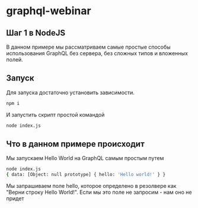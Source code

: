 # graphql-webinar

## Шаг 1 в NodeJS

В данном примере мы рассматриваем самые простые способы использования GraphQL без сервера, без сложных типов и вложенных полей.

## Запуск

Для запуска достаточно установить зависимости.

```bash
npm i
```

И запустить скрипт простой командой

```bash
node index.js
```

## Что в данном примере происходит

Мы запускаем Hello World на GraphQL самым простым путем

```bash
node index.js
{ data: [Object: null prototype] { hello: 'Hello world!' } }
```

Мы запрашиваем поле hello, которое определено в резолвере как "Верни строку Hello World!". Если мы это поле не запросим - нам оно не придет
